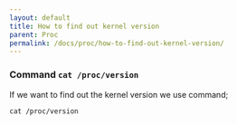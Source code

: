 ```yaml
---
layout: default
title: How to find out kernel version
parent: Proc
permalink: /docs/proc/how-to-find-out-kernel-version/
---
```



### Command ```cat /proc/version```

If we want to find out the kernel version we use command;

```
cat /proc/version
```
